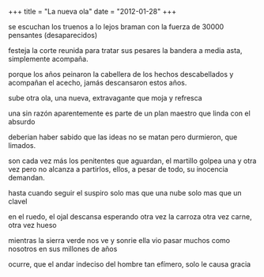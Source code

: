 +++
title = "La nueva ola"
date = "2012-01-28"
+++

se escuchan los truenos a lo lejos
braman con la fuerza de 30000 pensantes
(desaparecidos)

festeja la corte reunida
para tratar sus pesares
la bandera a media asta,
simplemente acompaña.

porque los años peinaron la cabellera
de los hechos descabellados
y acompañan el acecho, jamás descansaron estos años.

sube otra ola, una nueva,
extravagante
que moja y refresca

una sin razón aparentemente
es parte de un plan maestro
que linda con el absurdo

deberian haber sabido
que las ideas no se matan
pero durmieron, que limados.

son cada vez más los penitentes que aguardan,
el martillo golpea una y otra vez
pero no alcanza a partirlos,
ellos, a pesar de todo, su inocencia demandan.

hasta cuando seguir el suspiro
solo mas que una nube
solo mas que un clavel

 en el ruedo, el ojal descansa
esperando otra vez la carroza
otra vez carne, otra vez hueso

mientras la sierra verde
nos ve y sonrie
ella vio pasar muchos como nosotros
en sus millones de años

ocurre, que el andar
indeciso del hombre
tan efímero, solo le causa gracia